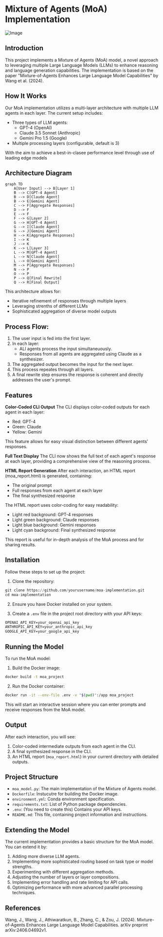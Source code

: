 # Mixture of Agents (MoA) Implementation

![Image](https://github.com/AI-MickyJ/Mixture-of-Agents/assets/171421294/7064d5ea-e3dc-4baa-b399-aa30fd433f2d)

## Introduction
This project implements a Mixture of Agents (MoA) model, a novel approach to leveraging multiple Large Language Models (LLMs) to enhance reasoning and language generation capabilities. The implementation is based on the paper "Mixture-of-Agents Enhances Large Language Model Capabilities" by Wang et al. (2024).

## How It Works

Our MoA implementation utilizes a multi-layer architecture with multiple LLM agents in each layer. The current setup includes:

- Three types of LLM agents:
    - GPT-4 (OpenAI)
    - Claude 3.5 Sonnet (Anthropic)
    - Gemini Pro 1.5 (Google)
- Multiple processing layers (configurable, default is 3)

With the aim to achieve a best-in-clasee performance level through use of leading edge models

## Architecture Diagram

```mermaid
graph TD
    A[User Input] --> B[Layer 1]
    B --> C[GPT-4 Agent]
    B --> D[Claude Agent]
    B --> E[Gemini Agent]
    C --> F[Aggregate Responses]
    D --> F
    E --> F
    F --> G[Layer 2]
    G --> H[GPT-4 Agent]
    G --> I[Claude Agent]
    G --> J[Gemini Agent]
    H --> K[Aggregate Responses]
    I --> K
    J --> K
    K --> L[Layer 3]
    L --> M[GPT-4 Agent]
    L --> N[Claude Agent]
    L --> O[Gemini Agent]
    M --> P[Aggregate Responses]
    N --> P
    O --> P
    P --> Q[Final Rewrite]
    Q --> R[Final Output]
```

This architecture allows for:

- Iterative refinement of responses through multiple layers
- Leveraging strenths of different LLMs
- Sophisticated aggregation of diverse model outputs

## Process Flow:

1. The user input is fed into the first layer.
2. In each layer:
   - ALl agents process the input simultaneuously.
   - Responses from all agents are aggregated using Claude as a synthesizer.
3. The aggregated output becomes the input for the next layer.
4. This process repeates through all layers.
5. A final rewrite step ensures the response is coherent and directly addresses the user's prompt.

## Features

**Color-Coded CLI Output**
The CLI displays color-coded outputs for each agent in each layer:

- Red: GPT-4
- Green: Claude
- Yellow: Gemini

This feature allows for easy visual distinction between different agents' responses.

**Full Text Display**
The CLI now shows the full text of each agent's response at each layer, providing a comprehensive view of the reasoning process.

**HTML Report Generation**
After each interaction, an HTML report (moa_report.html) is generated, containing:

- The original prompt
- Full responses from each agent at each layer
- The final synthesized response

The HTML report uses color-coding for easy readability:

- Light red background: GPT-4 responses
- Light green background: Claude responses
- Light blue background: Gemini responses
- Light cyan background: Final synthesized response

This report is useful for in-depth analysis of the MoA process and for sharing results.

## Installation
Follow these steps to set up the project:

1. Clone the repository:
```python
git clone https://github.com/yourusername/moa-implementation.git
cd moa-implementation
```

2. Ensure you have Docker installed on your system.

3. Create a `.env` file in the project root directory with your API keys:
```markdown
OPENAI_API_KEY=your_openai_api_key
ANTHROPIC_API_KEY=your_anthropic_api_key
GOOGLE_API_KEY=your_google_api_key
```

## Running the Model
To run the MoA model:

1. Build the Docker image:
```bash
docker build -t moa_project
```
2. Run the Docker container:
```bash
docker run -it --env-file .env -v "$(pwd)":/app moa_project
```

This will start an interactive session where you can enter prompts and receive responses from the MoA model.

## Output

After each interaction, you will see:

1. Color-coded intermediate outputs from each agent in the CLI.
2. A final synthesized response in the CLI.
3. An HTML report (`moa_report.html`) in your current directory with detailed outputs.

## Project Structure

- `moa_model.py`: The main implementation of the Mixture of Agents model.
- `Dockerfile`: Instucutre for building the Docker image.
- `environment.yml`: Conda environment specification.
- `requirements.txt`: List of Python package dependencies.
- `.env`: (You need to create this) Contains your API keys.
- `README.md`: This file, containing project information and instructions.

## Extending the Model
The current implementation provides a basic structure for the MoA model. You can extend it by:

1. Adding more diverse LLM agents.
2. Implementing more sophisticated routing based on task type or model strengths.
3. Experimenting with different aggregation methods.
4. Adjusting the number of layers or layer compositions.
5. Implementing error handling and rate limiting for API calls.
6. Optimizing performance with more advanced parallel processing techniques.

## References
Wang, J., Wang, J., Athiwaratkun, B., Zhang, C., & Zou, J. (2024). Mixture-of-Agents Enhances Large Language Model Capabilities. arXiv preprint arXiv:2406.04692v1.
